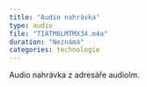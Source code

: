 ```yaml
---
title: "Audio nahrávka"
type: audio
file: "TIATM6LMTMX34.m4a"
duration: "Neznámá"
categories: technologie
---
```


Audio nahrávka z adresáře audiolm.